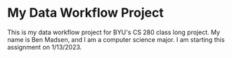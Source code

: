 # My Data Workflow Project
This is my data workflow project for BYU's CS 280 class long project.
My name is Ben Madsen, and I am a computer science major. I am starting this assignment on 1/13/2023.